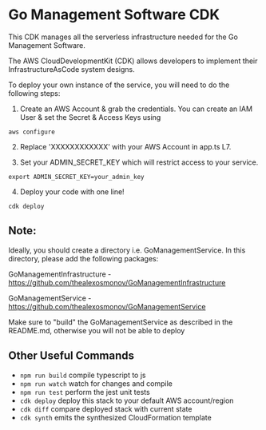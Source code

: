 # Go Management Software CDK

This CDK manages all the serverless infrastructure needed for the Go Management Software.

The AWS CloudDevelopmentKit (CDK) allows developers to implement their InfrastructureAsCode system designs.

To deploy your own instance of the service, you will need to do the following steps:

1. Create an AWS Account & grab the credentials. You can create an IAM User & set the Secret & Access Keys using

`aws configure`

2. Replace 'XXXXXXXXXXXX' with your AWS Account in app.ts L7.

3. Set your ADMIN_SECRET_KEY which will restrict access to your service.

`export ADMIN_SECRET_KEY=your_admin_key`

4. Deploy your code with one line!

`cdk deploy`

## Note:

Ideally, you should create a directory i.e. GoManagementService. In this directory, please add the following packages:

GoManagementInfrastructure - https://github.com/thealexosmonov/GoManagementInfrastructure

GoManagementService - https://github.com/thealexosmonov/GoManagementService

Make sure to "build" the GoManagementService as described in the README.md, otherwise you will not be able to deploy

## Other Useful Commands

* `npm run build`   compile typescript to js
* `npm run watch`   watch for changes and compile
* `npm run test`    perform the jest unit tests
* `cdk deploy`      deploy this stack to your default AWS account/region
* `cdk diff`        compare deployed stack with current state
* `cdk synth`       emits the synthesized CloudFormation template
